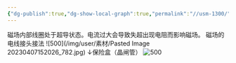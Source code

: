 ```yaml
---
{"dg-publish":true,"dg-show-local-graph":true,"permalink":"//usm-1300/","dgShowLocalGraph":true,"dgPassFrontmatter":true}
---
```


磁场内部线圈处于超导状态。电流过大会导致失超出现电阻而影响磁场。
磁场的电线接头接法
![500](/img/user/素材/Pasted Image 20230407152026_782.jpg)
↓保险盒（晶闸管）
![500](/img/user/素材/IMG_20230407_102845.jpg)
